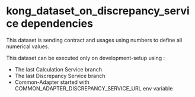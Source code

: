 
# kong_dataset_on_discrepancy_service dependencies

This dataset is sending contract and usages using numbers to define all numerical values.

This dataset can be executed only on development-setup using :

 - The last Calculation Service branch
 - The last Discrepancy Service branch
 - Common-Adapter started with COMMON_ADAPTER_DISCREPANCY_SERVICE_URL env variable

